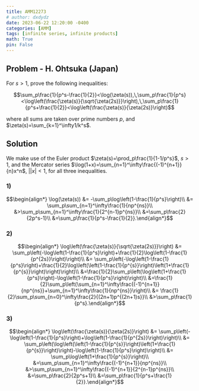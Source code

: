 ```yaml
---
title: AMM12273
# author: dxdydz
date: 2023-06-22 12:20:00 -0400
categories: [AMM]
tags: [infinite series, infinite products]
math: True
pin: False
---
```


## Problem - H. Ohtsuka (Japan)

For $s>1$, prove the following inequalities:

$$\sum_p\frac{1}{p^s-\frac{1}{2}}<\log(\zeta(s)),\,\sum_p\frac{1}{p^s}<\log\left(\frac{\zeta(s)}{\sqrt{\zeta(2s)}}\right),\,\sum_p\frac{1}{p^s+\frac{1}{2}}<\log\left(\frac{\zeta(s)}{\zeta(2s)}\right)$$

where all sums are taken over prime numbers $p$, and $\zeta(s)=\sum_{k=1}^\infty1/k^s$.

## Solution

We make use of the Euler product $\zeta(s)=\prod_p\frac{1}{1-1/p^s}$, $s>1$, and the Mercator series $\log(1+x)=\sum_{n=1}^\infty\frac{(-1)^{n+1}}{n}x^n$, $\vert|x\vert<1$, for all three inequalities.

### 1)

$$\begin{align*}    \log(\zeta(s)) &= -\sum_p\log\left(1-\frac{1}{p^s}\right)\\    &= \sum_p\sum_{n=1}^\infty\frac{1}{np^{ns}}\\    &>\sum_p\sum_{n=1}^\infty\frac{1}{2^{n-1}p^{ns}}\\    &=\sum_p\frac{2}{2p^s-1}\\    &=\sum_p\frac{1}{p^s-\frac{1}{2}}.\end{align*}$$

### 2)

$$\begin{align*}    \log\left(\frac{\zeta(s)}{\sqrt{\zeta(2s)}}\right) &= \sum_p\left(-\log\left(1-\frac{1}{p^s}\right)+\frac{1}{2}\log\left(1-\frac{1}{p^{2s}}\right)\right)\\    &= \sum_p\left(-\log\left(1-\frac{1}{p^s}\right)+\frac{1}{2}\log\left(\left(1-\frac{1}{p^{s}}\right)\left(1+\frac{1}{p^{s}}\right)\right)\right)\\    &=\frac{1}{2}\sum_p\left(\log\left(1+\frac{1}{p^s}\right)-\log\left(1-\frac{1}{p^s}\right)\right)\\    &=\frac{1}{2}\sum_p\left(\sum_{n=1}^\infty\frac{(-1)^{n+1}}{np^{ns}}+\sum_{n=1}^\infty\frac{1}{np^{ns}}\right)\\    &= \frac{1}{2}\sum_p\sum_{n=0}^\infty\frac{2}{(2n+1)p^{(2n+1)s}}\\    &>\sum_p\frac{1}{p^s}.\end{align*}$$

### 3)

$$\begin{align*}    \log\left(\frac{\zeta(s)}{\zeta(2s)}\right) &= \sum_p\left(-\log\left(1-\frac{1}{p^s}\right)+\log\left(1-\frac{1}{p^{2s}}\right)\right)\\    &= \sum_p\left(\log\left(\left(1-\frac{1}{p^{s}}\right)\left(1+\frac{1}{p^{s}}\right)\right)-\log\left(1-\frac{1}{p^s}\right)\right)\\    &= \sum_p\log\left(1+\frac{1}{p^{s}}\right)\\    &=\sum_p\sum_{n=1}^\infty\frac{(-1)^{n+1}}{np^{ns}}\\    &>\sum_p\sum_{n=1}^\infty\frac{(-1)^{n+1}}{2^{n-1}p^{ns}}\\    &=\sum_p\frac{2}{2p^s+1}\\    &=\sum_p\frac{1}{p^s+\frac{1}{2}}.\end{align*}$$